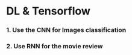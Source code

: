 # DL & Tensorflow
### 1. Use the CNN for Images classification<br>
### 2. Use RNN for the movie review

